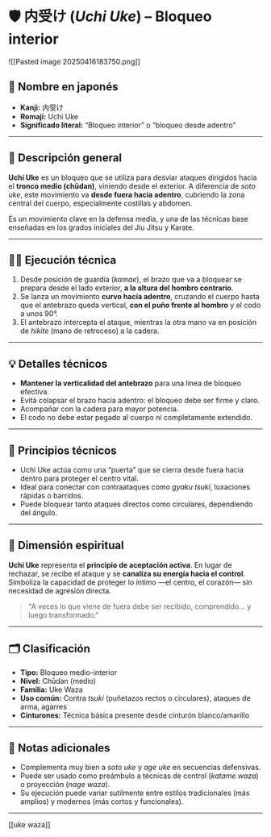 
# 🛡️ 内受け (*Uchi Uke*) – Bloqueo interior

![[Pasted image 20250416183750.png]]

## 🧾 Nombre en japonés
- **Kanji:** 内受け  
- **Romaji:** Uchi Uke  
- **Significado literal:** “Bloqueo interior” o “bloqueo desde adentro”

---

## 📖 Descripción general

**Uchi Uke** es un bloqueo que se utiliza para desviar ataques dirigidos hacia el **tronco medio (chūdan)**, viniendo desde el exterior. A diferencia de *soto uke*, este movimiento va **desde fuera hacia adentro**, cubriendo la zona central del cuerpo, especialmente costillas y abdomen.

Es un movimiento clave en la defensa media, y una de las técnicas base enseñadas en los grados iniciales del Jiu Jitsu y Karate.

---

## 🧍‍♂️ Ejecución técnica

1. Desde posición de guardia (*kamae*), el brazo que va a bloquear se prepara desde el lado exterior, **a la altura del hombro contrario**.
2. Se lanza un movimiento **curvo hacia adentro**, cruzando el cuerpo hasta que el antebrazo queda vertical, **con el puño frente al hombro** y el codo a unos 90°.
3. El antebrazo intercepta el ataque, mientras la otra mano va en posición de *hikite* (mano de retroceso) a la cadera.

---

## 💡 Detalles técnicos

- **Mantener la verticalidad del antebrazo** para una línea de bloqueo efectiva.
- Evitá colapsar el brazo hacia adentro: el bloqueo debe ser firme y claro.
- Acompañar con la cadera para mayor potencia.
- El codo no debe estar pegado al cuerpo ni completamente extendido.

---

## 🧠 Principios técnicos

- Uchi Uke actúa como una “puerta” que se cierra desde fuera hacia dentro para proteger el centro vital.
- Ideal para conectar con contraataques como *gyaku tsuki*, luxaciones rápidas o barridos.
- Puede bloquear tanto ataques directos como circulares, dependiendo del ángulo.

---

## 🧘 Dimensión espiritual

**Uchi Uke** representa el **principio de aceptación activa**. En lugar de rechazar, se recibe el ataque y se **canaliza su energía hacia el control**. Simboliza la capacidad de proteger lo íntimo —el centro, el corazón— sin necesidad de agresión directa.

> "A veces lo que viene de fuera debe ser recibido, comprendido… y luego transformado."

---

## 🗂 Clasificación

- **Tipo:** Bloqueo medio-interior  
- **Nivel:** Chūdan (medio)  
- **Familia:** Uke Waza  
- **Uso común:** Contra *tsuki* (puñetazos rectos o circulares), ataques de arma, agarres  
- **Cinturones:** Técnica básica presente desde cinturón blanco/amarillo

---

## 📝 Notas adicionales

- Complementa muy bien a *soto uke* y *age uke* en secuencias defensivas.
- Puede ser usado como preámbulo a técnicas de control (*katame waza*) o proyección (*nage waza*).
- Su ejecución puede variar sutilmente entre estilos tradicionales (más amplios) y modernos (más cortos y funcionales).

---
[[uke waza]]